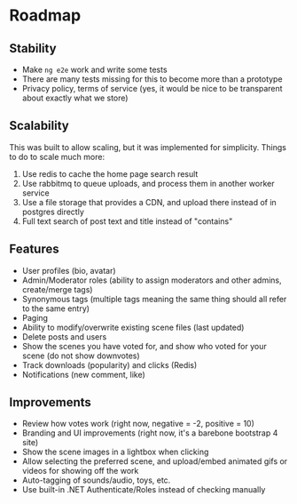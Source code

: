 # Roadmap

## Stability

* Make `ng e2e` work and write some tests
* There are many tests missing for this to become more than a prototype
* Privacy policy, terms of service (yes, it would be nice to be transparent about exactly what we store)

## Scalability

This was built to allow scaling, but it was implemented for simplicity. Things to do to scale much more:

1. Use redis to cache the home page search result
2. Use rabbitmq to queue uploads, and process them in another worker service
3. Use a file storage that provides a CDN, and upload there instead of in postgres directly
4. Full text search of post text and title instead of "contains"

## Features

* User profiles (bio, avatar)
* Admin/Moderator roles (ability to assign moderators and other admins, create/merge tags)
* Synonymous tags (multiple tags meaning the same thing should all refer to the same entry)
* Paging
* Ability to modify/overwrite existing scene files (last updated)
* Delete posts and users
* Show the scenes you have voted for, and show who voted for your scene (do not show downvotes)
* Track downloads (popularity) and clicks (Redis)
* Notifications (new comment, like)

## Improvements

* Review how votes work (right now, negative = -2, positive = 10)
* Branding and UI improvements (right now, it's a barebone bootstrap 4 site)
* Show the scene images in a lightbox when clicking
* Allow selecting the preferred scene, and upload/embed animated gifs or videos for showing off the work
* Auto-tagging of sounds/audio, toys, etc.
* Use built-in .NET Authenticate/Roles instead of checking manually
